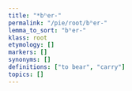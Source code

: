 ```yaml
---
title: "*bʰer-"
permalink: "/pie/root/bʰer-"
lemma_to_sort: "bʰer-"
klass: root
etymology: []
markers: []
synonyms: []
definitions: ["to bear", "carry"]
topics: []
---
```

